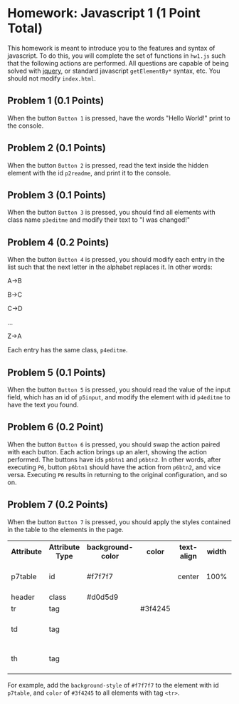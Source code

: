 # Homework: Javascript 1 (1 Point Total)

This homework is meant to introduce you to the features and syntax of javascript. To do this, you will complete the set of functions in `hw1.js` such that the following actions are performed.  All questions are capable of being solved with [jquery](https://api.jquery.com), or standard javascript `getElementBy*` syntax, etc. You should not modify `index.html`.

## Problem 1 (0.1 Points)
When the button `Button 1` is pressed, have the words "Hello World!" print to the console.

## Problem 2 (0.1 Points)
When the button `Button 2` is pressed, read the text inside the hidden element with the id `p2readme`, and print it to the console.

## Problem 3 (0.1 Points)
When the button `Button 3` is pressed, you should find all elements with class name `p3editme` and modify their text to "I was changed!"

## Problem 4 (0.2 Points)
When the button `Button 4` is pressed, you should modify each entry in the list such that the next letter in the alphabet replaces it. In other words:

A->B

B->C

C->D

...

Z->A

Each entry has the same class, `p4editme`.

## Problem 5 (0.1 Points)
When the button `Button 5` is pressed, you should read the value of the input field, which has an id of `p5input`, and modify the element with id `p4editme` to have the text you found.

## Problem 6 (0.2 Point)
When the button `Button 6` is pressed, you should swap the action paired with each button. Each action brings up an alert, showing the action performed. The buttons have ids `p6btn1` and `p6btn2`. In other words, after executing `P6`, button `p6btn1` should have the action from `p6btn2`, and vice versa. Executing `P6` results in returning to the original configuration, and so on.

## Problem 7 (0.2 Points)
When the button `Button 7` is pressed, you should apply the styles contained in the table to the elements in the page.

<table>
  <tr>
    <th>Attribute</th>
    <th>Attribute Type</th>
    <th>background-color</th>
    <th>color</th>
    <th>text-align</th>
    <th>width</th>
    <th>box-shadow</th>
    <th>border-collapse</th>
    <th>border-bottom</th>
    <th>padding</th>
  </tr>
  <tr>
    <td>p7table</td>
    <td>id</td>
    <td>#f7f7f7</td>
    <td></td>
    <td>center</td>
    <td>100%</td>
    <td>0 4px 8px 0 #d7dbde</td>
    <td>collapse</td>
    <td></td>
    <td></td>
  </tr>
  <tr>
    <td>header</td>
    <td>class</td>
    <td>#d0d5d9</td>
    <td></td>
    <td></td>
    <td></td>
    <td></td>
    <td></td>
    <td></td>
    <td></td>
  </tr>
  <tr>
    <td>tr</td>
    <td>tag</td>
    <td></td>
    <td>#3f4245</td>
    <td></td>
    <td></td>
    <td></td>
    <td></td>
    <td></td>
    <td></td>
  </tr>
  <tr>
    <td>td</td>
    <td>tag</td>
    <td></td>
    <td></td>
    <td></td>
    <td></td>
    <td></td>
    <td></td>
    <td>1px solid #ddd</td>
    <td>15px</td>
  </tr>
  <tr>
    <td>th</td>
    <td>tag</td>
    <td></td>
    <td></td>
    <td></td>
    <td></td>
    <td></td>
    <td></td>
    <td>1px solid #ddd</td>
    <td>15px</td>
  </tr>
</table>

For example, add the `background-style` of `#f7f7f7` to the element with id `p7table`, and `color` of `#3f4245` to all elements with tag `<tr>`.
